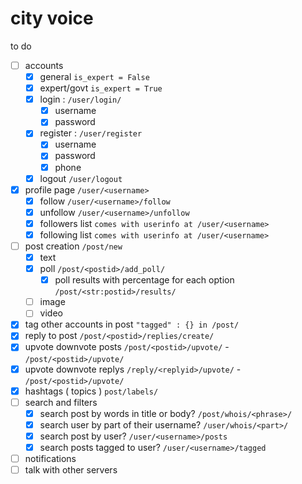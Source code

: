# city voice

to do

- [ ] accounts
    - [x] general `is_expert = False`
    - [x] expert/govt `is_expert = True`
    - [x] login : `/user/login/`
        - [x] username
        - [x] password
        <!-- - [ ] else : 
            - [ ] phone
                - [ ] otp
                - [x] phone and password? `username = User.objects.get(phone=phone)` -->
    - [x] register : `/user/register`
        - [x] username
        - [x] password
        - [x] phone
    - [x] logout `/user/logout`
- [x] profile page `/user/<username>`
    - [x] follow `/user/<username>/follow`
    - [x] unfollow `/user/<username>/unfollow`
    - [x] followers list `comes with userinfo at /user/<username>`
    - [x] following list `comes with userinfo at /user/<username>`
- [ ] post creation `/post/new`
    - [x]  text
    - [x] poll `/post/<postid>/add_poll/`
        - [x] poll results with percentage for each option `/post/<str:postid>/results/`
    - [ ]  image
    - [ ]  video
- [x] tag other accounts in post `"tagged" : {} in /post/`
- [x] reply to post `/post/<postid>/replies/create/`
- [x] upvote downvote posts `/post/<postid>/upvote/` - `/post/<postid>/upvote/`
- [x] upvote downvote replys `/reply/<replyid>/upvote/` - `/post/<postid>/upvote/`
- [x] hashtags ( topics ) `post/labels/`
- [ ] search and filters
    - [x] search post by words in title or body? `/post/whois/<phrase>/`
    - [x] search user by part of their username? `/user/whois/<part>/`
    - [x] search post by user? `/user/<username>/posts`
    - [x] search posts tagged to user? `/user/<username>/tagged`
- [ ] notifications
- [ ] talk with other servers